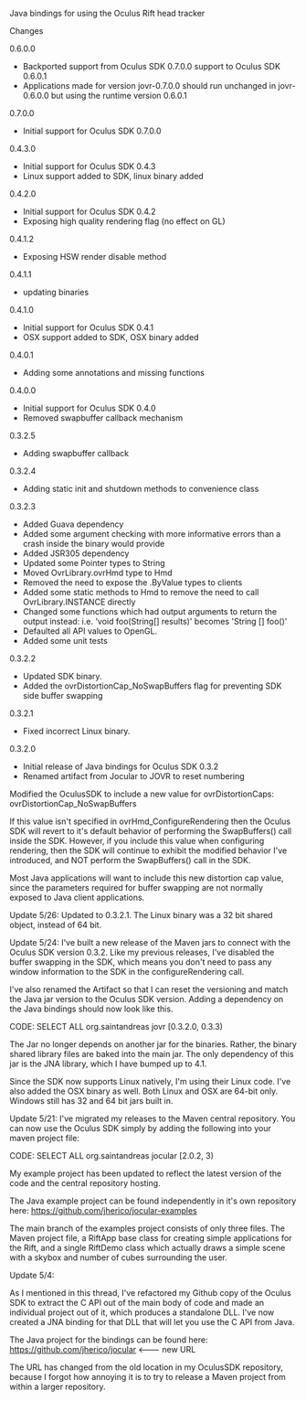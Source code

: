 Java bindings for using the Oculus Rift head tracker

Changes

0.6.0.0

* Backported support from Oculus SDK 0.7.0.0 support to Oculus SDK 0.6.0.1
* Applications made for version jovr-0.7.0.0 should run unchanged in jovr-0.6.0.0 but using the runtime version 0.6.0.1

0.7.0.0

* Initial support for Oculus SDK 0.7.0.0


0.4.3.0

* Initial support for Oculus SDK 0.4.3
* Linux support added to SDK, linux binary added

0.4.2.0

* Initial support for Oculus SDK 0.4.2
* Exposing high quality rendering flag (no effect on GL) 

0.4.1.2

* Exposing HSW render disable method 

0.4.1.1

* updating binaries

0.4.1.0

* Initial support for Oculus SDK 0.4.1
* OSX support added to SDK, OSX binary added

0.4.0.1

* Adding some annotations and missing functions

0.4.0.0

* Initial support for Oculus SDK 0.4.0
* Removed swapbuffer callback mechanism

0.3.2.5

* Adding swapbuffer callback

0.3.2.4

* Adding static init and shutdown methods to convenience class

0.3.2.3

* Added Guava dependency
* Added some argument checking with more informative errors than a crash inside the binary would provide
* Added JSR305 dependency
* Updated some Pointer types to String
* Moved OvrLibrary.ovrHmd type to Hmd
* Removed the need to expose the .ByValue types to clients
* Added some static methods to Hmd to remove the need to call OvrLibrary.INSTANCE directly
* Changed some functions which had output arguments to return the output instead:  i.e. 'void foo(String[] results)' becomes 'String [] foo()'
* Defaulted all API values to OpenGL.
* Added some unit tests   

0.3.2.2

* Updated SDK binary.  
* Added the ovrDistortionCap_NoSwapBuffers flag for preventing SDK side buffer swapping 

0.3.2.1

* Fixed incorrect Linux binary.


0.3.2.0

* Initial release of Java bindings for Oculus SDK 0.3.2
* Renamed artifact from Jocular to JOVR to reset numbering


Modified the OculusSDK to include a new value for ovrDistortionCaps: ovrDistortionCap_NoSwapBuffers

If this value isn't specified in ovrHmd_ConfigureRendering then the Oculus SDK will revert to it's default behavior of performing the SwapBuffers() call inside the SDK. However, if you include this value when configuring rendering, then the SDK will continue to exhibit the modified behavior I've introduced, and NOT perform the SwapBuffers() call in the SDK. 

Most Java applications will want to include this new distortion cap value, since the parameters required for buffer swapping are not normally exposed to Java client applications.

Update 5/26:
Updated to 0.3.2.1. The Linux binary was a 32 bit shared object, instead of 64 bit. 

Update 5/24:
I've built a new release of the Maven jars to connect with the Oculus SDK version 0.3.2. Like my previous releases, I've disabled the buffer swapping in the SDK, which means you don't need to pass any window information to the SDK in the configureRendering call. 

I've also renamed the Artifact so that I can reset the versioning and match the Java jar version to the Oculus SDK version. Adding a dependency on the Java bindings should now look like this.

CODE: SELECT ALL
    <dependency>
      <groupId>org.saintandreas</groupId>
      <artifactId>jovr</artifactId>
      <version>[0.3.2.0, 0.3.3)</version>
    </dependency>


The Jar no longer depends on another jar for the binaries. Rather, the binary shared library files are baked into the main jar. The only dependency of this jar is the JNA library, which I have bumped up to 4.1.

Since the SDK now supports Linux natively, I'm using their Linux code. I've also added the OSX binary as well. Both Linux and OSX are 64-bit only. Windows still has 32 and 64 bit jars built in. 

Update 5/21:
I've migrated my releases to the Maven central repository. You can now use the Oculus SDK simply by adding the following into your maven project file:

CODE: SELECT ALL
    <dependency>
      <groupId>org.saintandreas</groupId>
      <artifactId>jocular</artifactId>
      <version>[2.0.2, 3)</version>
    </dependency>


My example project has been updated to reflect the latest version of the code and the central repository hosting. 

The Java example project can be found independently in it's own repository here: https://github.com/jherico/jocular-examples

The main branch of the examples project consists of only three files. The Maven project file, a RiftApp base class for creating simple applications for the Rift, and a single RiftDemo class which actually draws a simple scene with a skybox and number of cubes surrounding the user.

Update 5/4:

As I mentioned in this thread, I've refactored my Github copy of the Oculus SDK to extract the C API out of the main body of code and made an individual project out of it, which produces a standalone DLL. I've now created a JNA binding for that DLL that will let you use the C API from Java. 

The Java project for the bindings can be found here: https://github.com/jherico/jocular <--- new URL

The URL has changed from the old location in my OculusSDK repository, because I forgot how annoying it is to try to release a Maven project from within a larger repository. 
